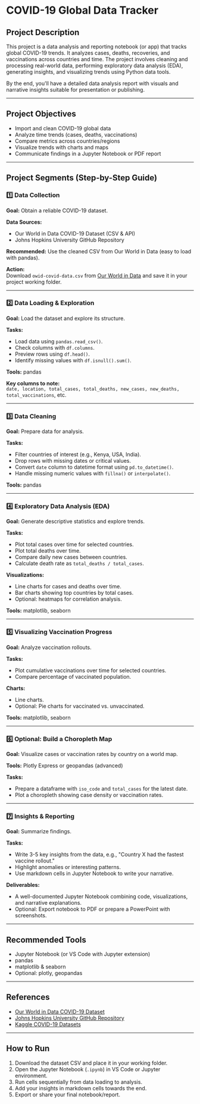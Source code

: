 # COVID-19 Global Data Tracker

## Project Description
This project is a data analysis and reporting notebook (or app) that tracks global COVID-19 trends. It analyzes cases, deaths, recoveries, and vaccinations across countries and time. The project involves cleaning and processing real-world data, performing exploratory data analysis (EDA), generating insights, and visualizing trends using Python data tools.

By the end, you'll have a detailed data analysis report with visuals and narrative insights suitable for presentation or publishing.

---

## Project Objectives

- Import and clean COVID-19 global data
- Analyze time trends (cases, deaths, vaccinations)
- Compare metrics across countries/regions
- Visualize trends with charts and maps
- Communicate findings in a Jupyter Notebook or PDF report

---

## Project Segments (Step-by-Step Guide)

### 1️⃣ Data Collection

**Goal:** Obtain a reliable COVID-19 dataset.

**Data Sources:**

- Our World in Data COVID-19 Dataset (CSV & API)  
- Johns Hopkins University GitHub Repository

**Recommended:** Use the cleaned CSV from Our World in Data (easy to load with pandas).

**Action:**  
Download `owid-covid-data.csv` from [Our World in Data](https://ourworldindata.org/covid-cases) and save it in your project working folder.

---

### 2️⃣ Data Loading & Exploration

**Goal:** Load the dataset and explore its structure.

**Tasks:**

- Load data using `pandas.read_csv()`.
- Check columns with `df.columns`.
- Preview rows using `df.head()`.
- Identify missing values with `df.isnull().sum()`.

**Tools:** pandas

**Key columns to note:**  
`date, location, total_cases, total_deaths, new_cases, new_deaths, total_vaccinations`, etc.

---

### 3️⃣ Data Cleaning

**Goal:** Prepare data for analysis.

**Tasks:**

- Filter countries of interest (e.g., Kenya, USA, India).
- Drop rows with missing dates or critical values.
- Convert `date` column to datetime format using `pd.to_datetime()`.
- Handle missing numeric values with `fillna()` or `interpolate()`.

**Tools:** pandas

---

### 4️⃣ Exploratory Data Analysis (EDA)

**Goal:** Generate descriptive statistics and explore trends.

**Tasks:**

- Plot total cases over time for selected countries.
- Plot total deaths over time.
- Compare daily new cases between countries.
- Calculate death rate as `total_deaths / total_cases`.

**Visualizations:**

- Line charts for cases and deaths over time.
- Bar charts showing top countries by total cases.
- Optional: heatmaps for correlation analysis.

**Tools:** matplotlib, seaborn

---

### 5️⃣ Visualizing Vaccination Progress

**Goal:** Analyze vaccination rollouts.

**Tasks:**

- Plot cumulative vaccinations over time for selected countries.
- Compare percentage of vaccinated population.

**Charts:**

- Line charts.
- Optional: Pie charts for vaccinated vs. unvaccinated.

**Tools:** matplotlib, seaborn

---

### 6️⃣ Optional: Build a Choropleth Map

**Goal:** Visualize cases or vaccination rates by country on a world map.

**Tools:** Plotly Express or geopandas (advanced)

**Tasks:**

- Prepare a dataframe with `iso_code` and `total_cases` for the latest date.
- Plot a choropleth showing case density or vaccination rates.

---

### 7️⃣ Insights & Reporting

**Goal:** Summarize findings.

**Tasks:**

- Write 3-5 key insights from the data, e.g., "Country X had the fastest vaccine rollout."
- Highlight anomalies or interesting patterns.
- Use markdown cells in Jupyter Notebook to write your narrative.

**Deliverables:**

- A well-documented Jupyter Notebook combining code, visualizations, and narrative explanations.
- Optional: Export notebook to PDF or prepare a PowerPoint with screenshots.

---

## Recommended Tools

- Jupyter Notebook (or VS Code with Jupyter extension)
- pandas
- matplotlib & seaborn
- Optional: plotly, geopandas

---

## References

- [Our World in Data COVID-19 Dataset](https://ourworldindata.org/covid-cases)
- [Johns Hopkins University GitHub Repository](https://github.com/CSSEGISandData/COVID-19)
- [Kaggle COVID-19 Datasets](https://www.kaggle.com/datasets)

---

## How to Run

1. Download the dataset CSV and place it in your working folder.
2. Open the Jupyter Notebook (`.ipynb`) in VS Code or Jupyter environment.
3. Run cells sequentially from data loading to analysis.
4. Add your insights in markdown cells towards the end.
5. Export or share your final notebook/report.


